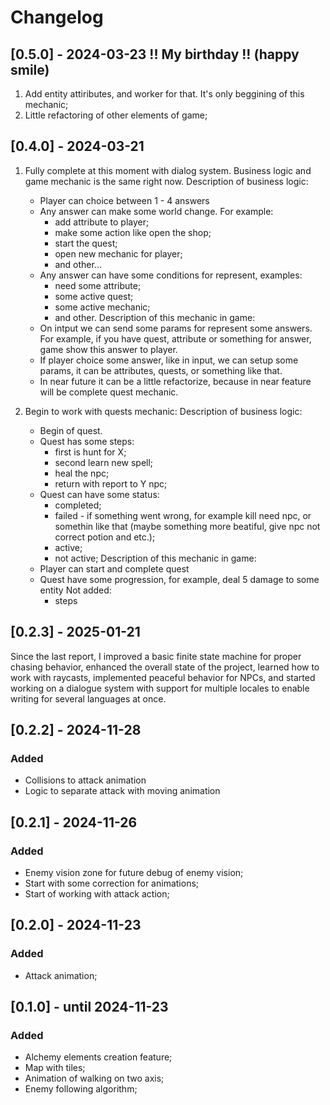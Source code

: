 # Changelog

## [0.5.0] - 2024-03-23 !! My birthday !! (happy smile)

1. Add entity attiributes, and worker for that. It's only beggining of this mechanic;
2. Little refactoring of other elements of game;


## [0.4.0] - 2024-03-21

1. Fully complete at this moment with dialog system. 
  Business logic and game mechanic is the same right now.
  Description of business logic:
    - Player can choice between 1 - 4 answers
    - Any answer can make some world change. For example: 
      * add attribute to player;
      * make some action like open the shop;
      * start the quest;
      * open new mechanic for player;
      * and other...
    - Any answer can have some conditions for represent, examples:
      * need some attribute;
      * some active quest;
      * some active mechanic;
      * and other.
  Description of this mechanic in game:
    - On intput we can send some params for represent some answers. 
      For example, if you have quest, attribute or something for answer,
      game show this answer to player.
    - If player choice some answer, like in input, we can setup some params, 
      it can be attributes, quests, or something like that.
    - In near future it can be a little refactorize, 
      because in near feature will be complete quest mechanic.

2. Begin to work with quests mechanic:
  Description of business logic:
    - Begin of quest.
    - Quest has some steps:
      * first is hunt for X;
      * second learn new spell;
      * heal the npc;
      * return with report to Y npc;
    - Quest can have some status:
      * completed;
      * failed - if something went wrong, for example kill need npc, or somethin like that (maybe something more beatiful, give npc not correct potion and etc.);
      * active;
      * not active;
  Description of this mechanic in game:
    - Player can start and complete quest
    - Quest have some progression, for example, deal 5 damage to some entity
    Not added:
      * steps

## [0.2.3] - 2025-01-21

Since the last report, I improved a basic finite state machine for proper chasing behavior, enhanced the overall state of the project, learned how to work with raycasts, implemented peaceful behavior for NPCs, and started working on a dialogue system with support for multiple locales to enable writing for several languages at once.

## [0.2.2] - 2024-11-28

### Added
- Collisions to attack animation
- Logic to separate attack with moving animation

## [0.2.1] - 2024-11-26

### Added
- Enemy vision zone for future debug of enemy vision;
- Start with some correction for animations;
- Start of working with attack action;

## [0.2.0] - 2024-11-23

### Added
- Attack animation;

## [0.1.0] - until 2024-11-23

### Added
- Alchemy elements creation feature;
- Map with tiles;
- Animation of walking on two axis;
- Enemy following algorithm;
